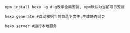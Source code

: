```shell
npm install hexo -g #-g表示全局安装, npm默认为当前项目安装
```

```shell
hexo generate #自动根据当前目录下文件,生成静态网页
```

```shell
hexo server #运行本地服务
```
